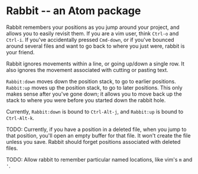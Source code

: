 # Rabbit -- an Atom package

Rabbit remembers your positions as you jump around your project, and allows you
to easily revisit them.  If you are a vim user, think `Ctrl-o` and `Ctrl-i`.
If you've accidentally pressed `Cmd-down`, or if you've bounced around several
files and want to go back to where you just were, rabbit is your friend.

Rabbit ignores movements within a line, or going up/down a single row.  It
also ignores the movement associated with cutting or pasting text.

`Rabbit:down` moves down the position stack, to go to earlier positions.
`Rabbit:up` moves up the position stack, to go to later positions.  This only
makes sense after you've gone down; it allows you to move back up the stack
to where you were before you started down the rabbit hole.

Currently, `Rabbit:down` is bound to `Ctrl-Alt-j`, and `Rabbit:up` is bound
to `Ctrl-Alt-k`.

TODO: Currently, if you have a position in a deleted file, when you jump to
that position, you'll open an empty buffer for that file.  It won't create the
file unless you save.  Rabbit should forget positions associated with deleted
files.

TODO: Allow rabbit to remember particular named locations, like vim's `m` and
`'`.

<!-- ![A screenshot of your package](https://f.cloud.github.com/assets/69169/2290250/c35d867a-a017-11e3-86be-cd7c5bf3ff9b.gif) -->
